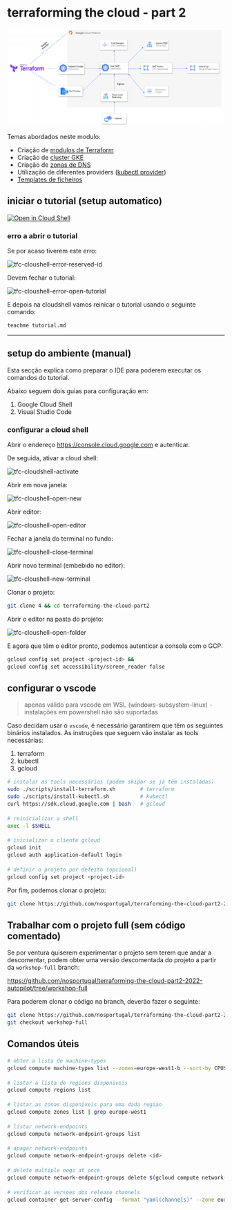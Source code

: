 # terraforming the cloud - part 2

![Terraforming the cloud architecture][tfc-arch]

Temas abordados neste modulo:

* Criação de [modulos de Terraform](https://www.terraform.io/docs/language/modules/syntax.html)
* Criação de [cluster GKE](https://registry.terraform.io/providers/hashicorp/google/latest/docs/resources/container_cluster)
* Criação de [zonas de DNS](https://registry.terraform.io/providers/hashicorp/google/latest/docs/resources/dns_managed_zone)
* Utilização de diferentes providers ([kubectl provider](https://registry.terraform.io/providers/gavinbunney/kubectl/latest/docs))
* [Templates de ficheiros](https://registry.terraform.io/providers/hashicorp/template/latest/docs/data-sources/file)

## iniciar o tutorial (setup automatico)

[![Open in Cloud Shell](https://gstatic.com/cloudssh/images/open-btn.png)](https://ssh.cloud.google.com/cloudshell/open?cloudshell_git_repo=https://github.com/nosportugal/terraforming-the-cloud-part2-2022-autopilot&cloudshell_tutorial=tutorial.md)

### erro a abrir o tutorial

Se por acaso tiverem este erro:

![tfc-cloushell-error-reserved-id]

Devem fechar o tutorial:

![tfc-cloushell-error-open-tutorial]

E depois na cloudshell vamos reinicar o tutorial usando o seguinte comando:

```bash
teachme tutorial.md
```

---

## setup do ambiente (manual)

Esta secção explica como preparar o IDE para poderem executar os comandos do tutorial.

Abaixo seguem dois guias para configuração em:

1. Google Cloud Shell
2. Visual Studio Code

### configurar a cloud shell

Abrir o endereço <https://console.cloud.google.com> e autenticar.

De seguida, ativar a cloud shell:

![tfc-cloudshell-activate]

Abrir em nova janela:

![tfc-cloushell-open-new]

Abrir editor:

![tfc-cloushell-open-editor]

Fechar a janela do terminal no fundo:

![tfc-cloushell-close-terminal]

Abrir novo terminal (embebido no editor):

![tfc-cloushell-new-terminal]

Clonar o projeto:

```bash
git clone 4 && cd terraforming-the-cloud-part2
```

Abrir o editor na pasta do projeto:

![tfc-cloushell-open-folder]

E agora que têm o editor pronto, podemos autenticar a consola com o GCP:

```bash
gcloud config set project <project-id> &&
gcloud config set accessibility/screen_reader false
```

## configurar o vscode

> apenas válido para vscode em WSL (windows-subsystem-linux) - instalações em powershell não são suportadas

Caso decidam usar o `vscode`, é necessário garantirem que têm os seguintes binários instalados.
As instruções que seguem vão instalar as tools necessárias:

1. terraform
2. kubectl
3. gcloud

```bash
# instalar as tools necessárias (podem skipar se já têm instaladas)
sudo ./scripts/install-terraform.sh        # terraform
sudo ./scripts/install-kubectl.sh          # kubectl
curl https://sdk.cloud.google.com | bash   # gcloud

# reinicializar a shell
exec -l $SHELL

# inicializar o cliente gcloud
gcloud init
gcloud auth application-default login

# definir o projeto por defeito (opcional)
gcloud config set project <project-id>
```

Por fim, podemos clonar o projeto:

```bash
git clone https://github.com/nosportugal/terraforming-the-cloud-part2-2022-autopilot && cd terraforming-the-cloud-part2
```

## Trabalhar com o projeto full (sem código comentado)

Se por ventura quiserem experimentar o projeto sem terem que andar a descomentar, podem obter uma versão descomentada do projeto a partir da `workshop-full` branch:

<https://github.com/nosportugal/terraforming-the-cloud-part2-2022-autopilot/tree/workshop-full>

Para poderem clonar o código na branch, deverão fazer o seguinte:

```bash
git clone https://github.com/nosportugal/terraforming-the-cloud-part2-2022-autopilot.git
git checkout workshop-full
```

## Comandos úteis

```bash
# obter a lista de machine-types
gcloud compute machine-types list --zones=europe-west1-b --sort-by CPUS

# listar a lista de regioes disponiveis
gcloud compute regions list

# listar as zonas disponiveis para uma dada regiao
gcloud compute zones list | grep europe-west1

# listar network-endpoints
gcloud compute network-endpoint-groups list

# apagar network-endpoints
gcloud compute network-endpoint-groups delete <id>

# delete multiple negs at once
gcloud compute network-endpoint-groups delete $(gcloud compute network-endpoint-groups list --format="value(name)")

# verificar as versoes dos release channels
gcloud container get-server-config --format "yaml(channels)" --zone europe-west1-b
```
<!-- markdownlint-disable-file MD013 -->

 [//]: # (*****************************)
 [//]: # (INSERT IMAGE REFERENCES BELOW)
 [//]: # (*****************************)

[tfc-arch]: https://github.com/nosportugal/terraforming-the-cloud-part2-2022-autopilot/raw/main/images/terraforming-the-cloud.png "Terraforming the cloud architecture"

[tfc-cloudshell-activate]: https://github.com/nosportugal/terraforming-the-cloud-part2-2022-autopilot/raw/main/images/cloudshell-activate.png "Cloudshell activate screenshot"

[tfc-cloushell-open-new]: https://github.com/nosportugal/terraforming-the-cloud-part2-2022-autopilot/raw/main/images/cloudshell-open-new.png "Cloudshell open new window screenshot"

[tfc-cloushell-open-editor]: https://github.com/nosportugal/terraforming-the-cloud-part2-2022-autopilot/raw/main/images/cloudshell-open-editor.png "Cloudshell open editor screenshot"

[tfc-cloushell-close-terminal]: https://github.com/nosportugal/terraforming-the-cloud-part2-2022-autopilot/raw/main/images/cloudshell-close-terminal.png "Cloudshell close terminal window screenshot"

[tfc-cloushell-new-terminal]: https://github.com/nosportugal/terraforming-the-cloud-part2-2022-autopilot/raw/main/images/cloudshell-new-terminal.png "Cloudshell new terminal window screenshot"

[tfc-cloushell-open-folder]: https://github.com/nosportugal/terraforming-the-cloud-part2-2022-autopilot/raw/main/images/cloudshell-open-folder.png "Cloudshell open folder screenshot"

[tfc-cloushell-error-reserved-id]: https://github.com/nosportugal/terraforming-the-cloud-part2-2022-autopilot/raw/main/images/cloudshell-open-error-reserved-id.jpg "Cloudshell error reserved-id"

[tfc-cloushell-error-open-tutorial]: https://github.com/nosportugal/terraforming-the-cloud-part2-2022-autopilot/raw/main/images/cloudshell-open-error-close-tutorial.jpg "Cloudshell error open tuturial"
